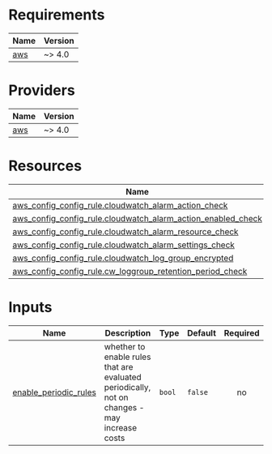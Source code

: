 <!-- BEGIN_TF_DOCS -->
# Requirements

| Name | Version |
|------|---------|
| <a name="requirement_aws"></a> [aws](#requirement\_aws) | ~> 4.0 |

# Providers

| Name | Version |
|------|---------|
| <a name="provider_aws"></a> [aws](#provider\_aws) | ~> 4.0 |

# Resources

| Name | Type |
|------|------|
| [aws_config_config_rule.cloudwatch_alarm_action_check](https://registry.terraform.io/providers/hashicorp/aws/latest/docs/resources/config_config_rule) | resource |
| [aws_config_config_rule.cloudwatch_alarm_action_enabled_check](https://registry.terraform.io/providers/hashicorp/aws/latest/docs/resources/config_config_rule) | resource |
| [aws_config_config_rule.cloudwatch_alarm_resource_check](https://registry.terraform.io/providers/hashicorp/aws/latest/docs/resources/config_config_rule) | resource |
| [aws_config_config_rule.cloudwatch_alarm_settings_check](https://registry.terraform.io/providers/hashicorp/aws/latest/docs/resources/config_config_rule) | resource |
| [aws_config_config_rule.cloudwatch_log_group_encrypted](https://registry.terraform.io/providers/hashicorp/aws/latest/docs/resources/config_config_rule) | resource |
| [aws_config_config_rule.cw_loggroup_retention_period_check](https://registry.terraform.io/providers/hashicorp/aws/latest/docs/resources/config_config_rule) | resource |

# Inputs

| Name | Description | Type | Default | Required |
|------|-------------|------|---------|:--------:|
| <a name="input_enable_periodic_rules"></a> [enable\_periodic\_rules](#input\_enable\_periodic\_rules) | whether to enable rules that are evaluated periodically, not on changes - may increase costs | `bool` | `false` | no |
<!-- END_TF_DOCS -->